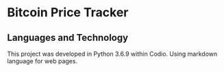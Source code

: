 # Bitcoin Price Tracker

## Languages and Technology

This project was developed in Python 3.6.9 within Codio. Using markdown language for web pages.
